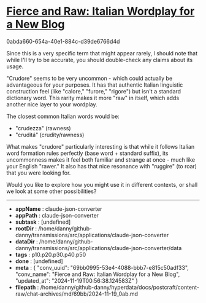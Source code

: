 # [Fierce and Raw: Italian Wordplay for a New Blog](https://claude.ai/chat/69bb0995-53e4-4088-bbb7-e815c50adf33)

0abda660-654a-40e1-884c-d39de6766d4d

 Since this is a very specific term that might appear rarely, I should note that while I'll try to be accurate, you should double-check any claims about its usage.

"Crudore" seems to be very uncommon - which could actually be advantageous for your purposes. It has that authentic Italian linguistic construction feel (like "calore," "furore," "rigore") but isn't a standard dictionary word. This rarity makes it more "raw" in itself, which adds another nice layer to your wordplay.

The closest common Italian words would be:
- "crudezza" (rawness)
- "cruditá" (crudity/rawness)

What makes "crudore" particularly interesting is that while it follows Italian word formation rules perfectly (base word + standard suffix), its uncommonness makes it feel both familiar and strange at once - much like your English "rawer." It also has that nice resonance with "ruggire" (to roar) that you were looking for.

Would you like to explore how you might use it in different contexts, or shall we look at some other possibilities?

---

* **appName** : claude-json-converter
* **appPath** : claude-json-converter
* **subtask** : [undefined]
* **rootDir** : /home/danny/github-danny/transmissions/src/applications/claude-json-converter
* **dataDir** : /home/danny/github-danny/transmissions/src/applications/claude-json-converter/data
* **tags** : p10.p20.p30.p40.p50
* **done** : [undefined]
* **meta** : {
  "conv_uuid": "69bb0995-53e4-4088-bbb7-e815c50adf33",
  "conv_name": "Fierce and Raw: Italian Wordplay for a New Blog",
  "updated_at": "2024-11-19T00:56:38.124583Z"
}
* **filepath** : /home/danny/github-danny/hyperdata/docs/postcraft/content-raw/chat-archives/md/69bb/2024-11-19_0ab.md